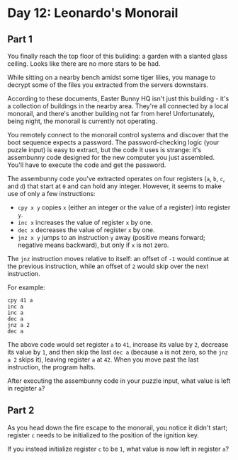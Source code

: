 # Day 12: Leonardo's Monorail

## Part 1

You finally reach the top floor of this building: a garden with a slanted glass ceiling. Looks like there are no more stars to be had.

While sitting on a nearby bench amidst some tiger lilies, you manage to decrypt some of the files you extracted from the servers downstairs.

According to these documents, Easter Bunny HQ isn't just this building - it's a collection of buildings in the nearby area. They're all connected by a local monorail, and there's another building not far from here! Unfortunately, being night, the monorail is currently not operating.

You remotely connect to the monorail control systems and discover that the boot sequence expects a password. The password-checking logic (your puzzle input) is easy to extract, but the code it uses is strange: it's assembunny code designed for the new computer you just assembled. You'll have to execute the code and get the password.

The assembunny code you've extracted operates on four registers (`a`, `b`, `c`, and `d`) that start at `0` and can hold any integer. However, it seems to make use of only a few instructions:

* `cpy x y` copies `x` (either an integer or the value of a register) into register `y`.
* `inc x` increases the value of register `x` by one.
* `dec x` decreases the value of register `x` by one.
* `jnz x y` jumps to an instruction `y` away (positive means forward; negative means backward), but only if `x` is not zero.

The `jnz` instruction moves relative to itself: an offset of `-1` would continue at the previous instruction, while an offset of `2` would skip over the next instruction.

For example:

```
cpy 41 a
inc a
inc a
dec a
jnz a 2
dec a
```

The above code would set register `a` to `41`, increase its value by `2`, decrease its value by `1`, and then skip the last `dec a` (because `a` is not zero, so the `jnz a 2` skips it), leaving register `a` at `42`. When you move past the last instruction, the program halts.

After executing the assembunny code in your puzzle input, what value is left in register `a`?

## Part 2

As you head down the fire escape to the monorail, you notice it didn't start; register `c` needs to be initialized to the position of the ignition key.

If you instead initialize register `c` to be `1`, what value is now left in register `a`?
